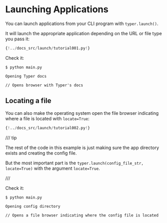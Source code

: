 # Launching Applications

You can launch applications from your CLI program with `typer.launch()`.

It will launch the appropriate application depending on the URL or file type you pass it:

```Python hl_lines="6"
{!../docs_src/launch/tutorial001.py!}
```

Check it:

<div class="termy">

```console
$ python main.py

Opening Typer docs

// Opens browser with Typer's docs
```

</div>

## Locating a file

You can also make the operating system open the file browser indicating where a file is located with `locate=True`:

```Python hl_lines="17"
{!../docs_src/launch/tutorial002.py!}
```

/// tip

The rest of the code in this example is just making sure the app directory exists and creating the config file.

But the most important part is the `typer.launch(config_file_str, locate=True)` with the argument `locate=True`.

///

Check it:

<div class="termy">

```console
$ python main.py

Opening config directory

// Opens a file browser indicating where the config file is located
```

</div>
